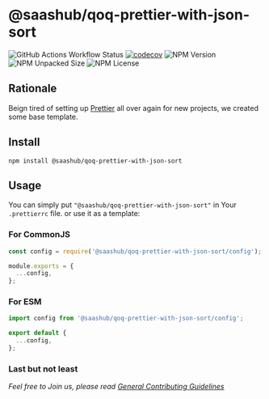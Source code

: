 # @saashub/qoq-prettier-with-json-sort

![GitHub Actions Workflow Status](https://img.shields.io/github/actions/workflow/status/saashub-it/qoq/main.yml) [![codecov](https://codecov.io/gh/saashub-it/qoq/graph/badge.svg?flag=prettier-with-json-sort&token=PQ1XAQQ257)](https://codecov.io/gh/saashub-it/qoq/flags/prettier-with-json-sort) ![NPM Version](https://img.shields.io/npm/v/%40saashub%2Fqoq-eslint-v9-ts-vitest)
![NPM Unpacked Size](https://img.shields.io/npm/unpacked-size/%40saashub%2Fqoq-eslint-v9-ts-vitest) ![NPM License](https://img.shields.io/npm/l/%40saashub%2Fqoq-eslint-v9-ts-vitest)

## Rationale

Beign tired of setting up [Prettier](https://www.npmjs.com/package/prettier) all over again for new projects, we created some base template.

## Install

    npm install @saashub/qoq-prettier-with-json-sort

## Usage

You can simply put `"@saashub/qoq-prettier-with-json-sort"` in Your `.prettierrc` file. or use it as a template:

### For CommonJS

```js
const config = require('@saashub/qoq-prettier-with-json-sort/config');

module.exports = {
  ...config,
};
```

### For ESM

```js
import config from '@saashub/qoq-prettier-with-json-sort/config';

export default {
  ...config,
};
```

### Last but not least

_Feel free to Join us, please read [General Contributing Guidelines](https://github.com/saashub-it/qoq/blob/master/.github/CONTRIBUTING.md)_
